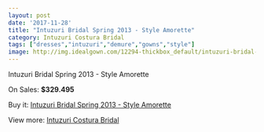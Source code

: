 ```yaml
---
layout: post
date: '2017-11-28'
title: "Intuzuri Bridal Spring 2013 - Style Amorette"
category: Intuzuri Costura Bridal
tags: ["dresses","intuzuri","demure","gowns","style"]
image: http://img.idealgown.com/12294-thickbox_default/intuzuri-bridal-spring-2013-style-amorette.jpg
---
```

Intuzuri Bridal Spring 2013 - Style Amorette

On Sales: **$329.495**
<a href="https://www.idealgown.com/en/intuzuri-costura-bridal/4966-intuzuri-bridal-spring-2013-style-amorette.html"><amp-img layout="responsive" width="600" height="600" src="//img.idealgown.com/12294-thickbox_default/intuzuri-bridal-spring-2013-style-amorette.jpg" alt="Intuzuri Bridal Spring 2013 - Style Amorette 0" /></a>
<a href="https://www.idealgown.com/en/intuzuri-costura-bridal/4966-intuzuri-bridal-spring-2013-style-amorette.html"><amp-img layout="responsive" width="600" height="600" src="//img.idealgown.com/12295-thickbox_default/intuzuri-bridal-spring-2013-style-amorette.jpg" alt="Intuzuri Bridal Spring 2013 - Style Amorette 1" /></a>

Buy it: [Intuzuri Bridal Spring 2013 - Style Amorette](https://www.idealgown.com/en/intuzuri-costura-bridal/4966-intuzuri-bridal-spring-2013-style-amorette.html "Intuzuri Bridal Spring 2013 - Style Amorette")

View more: [Intuzuri Costura Bridal](https://www.idealgown.com/en/63-intuzuri-costura-bridal "Intuzuri Costura Bridal")